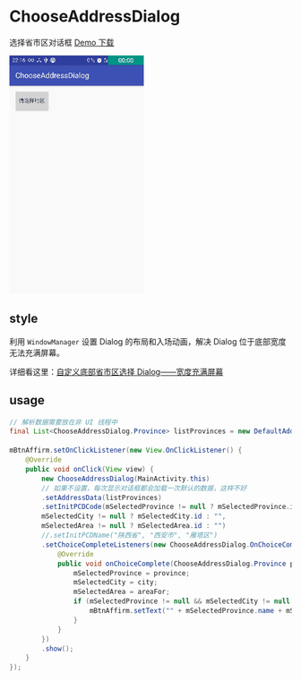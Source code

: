 # ChooseAddressDialog
选择省市区对话框 [Demo 下载](https://raw.githubusercontent.com/Bakumon/ChooseAddressDialog/master/apk/chooseAddressDemo.apk)

![](gif/GIF_20161125_225415.gif)


## style

利用 `WindowManager` 设置 Dialog 的布局和入场动画，解决 Dialog 位于底部宽度无法充满屏幕。

详细看这里：[自定义底部省市区选择 Dialog——宽度充满屏幕](https://github.com/Bakumon/blog/issues/3)

## usage

```java
// 解析数据需要放在非 UI 线程中
final List<ChooseAddressDialog.Province> listProvinces = new DefaultAddressProvider().getAddressData(MainActivity.this);

mBtnAffirm.setOnClickListener(new View.OnClickListener() {
    @Override
    public void onClick(View view) {
        new ChooseAddressDialog(MainActivity.this)
        // 如果不设置，每次显示对话框都会加载一次默认的数据，这样不好
        .setAddressData(listProvinces)
        .setInitPCDCode(mSelectedProvince != null ? mSelectedProvince.id : "",
        mSelectedCity != null ? mSelectedCity.id : "",
        mSelectedArea != null ? mSelectedArea.id : "")
        //.setInitPCDName("陕西省", "西安市", "雁塔区")
        .setChoiceCompleteListeners(new ChooseAddressDialog.OnChoiceCompleteListeners() {
            @Override
            public void onChoiceComplete(ChooseAddressDialog.Province province, ChooseAddressDialog.City city, ChooseAddressDialog.Area areaFor) {
                mSelectedProvince = province;
                mSelectedCity = city;
                mSelectedArea = areaFor;
                if (mSelectedProvince != null && mSelectedCity != null && mSelectedArea != null) {
                    mBtnAffirm.setText("" + mSelectedProvince.name + mSelectedCity.name + mSelectedArea.name);
                }
            }
        })
        .show();
    }
});
```
